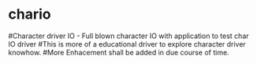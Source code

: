 # chario
#Character driver IO - Full blown character IO with application to test char IO driver 
#This is more of a educational driver to explore character driver knowhow.
#More Enhacement shall be added in due course of time.
